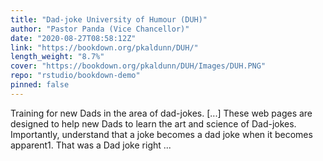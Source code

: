 ```yaml
---
title: "Dad-joke University of Humour (DUH)"
author: "Pastor Panda (Vice Chancellor)"
date: "2020-08-27T08:58:12Z"
link: "https://bookdown.org/pkaldunn/DUH/"
length_weight: "8.7%"
cover: "https://bookdown.org/pkaldunn/DUH/Images/DUH.PNG"
repo: "rstudio/bookdown-demo"
pinned: false
---
```


Training for new Dads in the area of dad-jokes. [...] These web pages are designed to help new Dads to learn the art and science of Dad-jokes. Importantly, understand that a joke becomes a dad joke when it becomes apparent1. That was a Dad joke right ...

